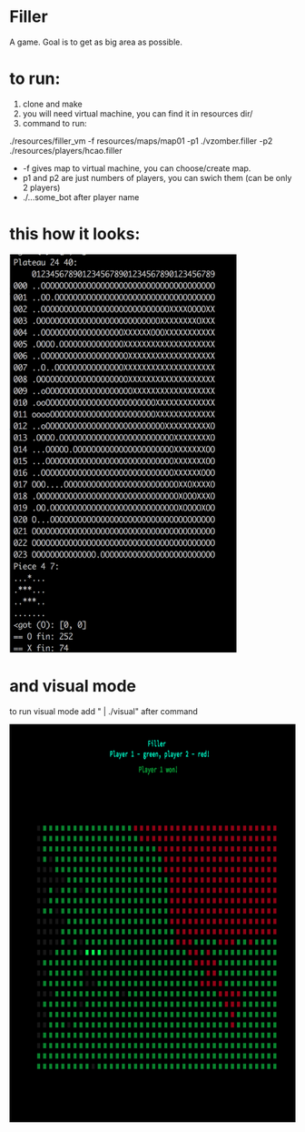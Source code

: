 # Filler
A game. Goal is to get as big area as possible.

# to run:
1. clone and make
2. you will need virtual machine, you can find it in resources dir/
3. command to run:

  ./resources/filler_vm -f resources/maps/map01 -p1 ./vzomber.filler -p2 ./resources/players/hcao.filler
 * -f gives map to virtual machine, you can choose/create map.
 * p1 and p2 are just numbers of players, you can swich them (can be only 2 players)
 * ./...some_bot after player name
 
 # this how it looks:
 
 <img src="https://github.com/Vencetto/Filler/blob/master/screen_1.png" width="400" height="700" />
 
 # and visual mode
 to run visual mode add " | ./visual" after command
 
 <img src="https://github.com/Vencetto/Filler/blob/master/screen_2.png" width="800" height="700" />
